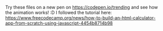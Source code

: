 Try these files on a new pen on https://codepen.io/trending and see how the animation works! :D
I followed the tutorial here: https://www.freecodecamp.org/news/how-to-build-an-html-calculator-app-from-scratch-using-javascript-4454b8714b98

